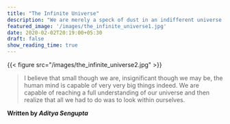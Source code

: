 ```yaml
---
title: "The Infinite Universe"
description: "We are merely a speck of dust in an indifferent universe or are We?"
featured_image: '/images/the_infinite_universe1.jpg'
date: 2020-02-02T20:19:00+05:30
draft: false
show_reading_time: true
---
```

{{< figure src="/images/the_infinite_universe2.jpg" >}}

>I believe that small though we are, insignificant though we may be, the human mind is capable of very very big things indeed. We are capable of reaching a full understanding of our universe and then realize that all we had to do was to look within ourselves.

**Written by _Aditya Sengupta_**

<div id="commento"></div>
<script src="https://cdn.commento.io/js/commento.js"></script>